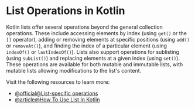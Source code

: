 # List Operations in Kotlin

Kotlin lists offer several operations beyond the general collection operations. These include accessing elements by index (using `get()` or the `[]` operator), adding or removing elements at specific positions (using `add()` or `removeAt()`), and finding the index of a particular element (using `indexOf()` or `lastIndexOf()`). Lists also support operations for sublisting (using `subList()`) and replacing elements at a given index (using `set()`). These operations are available for both mutable and immutable lists, with mutable lists allowing modifications to the list's content.

Visit the following resources to learn more:

- [@official@List-specific operations](https://kotlinlang.org/docs/list-operations.html#retrieve-list-parts)
- [@article@How To Use List In Kotlin](https://medium.com/@ajay_00/how-to-use-list-in-kotlin-ca9544df54c4)